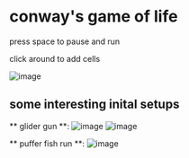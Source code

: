 # conway's game of life
press space to pause and run

click around to add cells

![image](https://github.com/ekitsuna/conway-game-of-life/assets/129570105/d88ae5d9-7207-475b-bb93-e9e68170b6b8)


## some interesting inital setups

** glider gun **:
![image](https://github.com/ekitsuna/conway-game-of-life/assets/129570105/4202f566-5126-473d-b712-142212878ee2)
![image](https://github.com/ekitsuna/conway-game-of-life/assets/129570105/eeba37bf-ed36-4c7c-bf64-1740edb2e578)

** puffer fish run **:
![image](https://github.com/ekitsuna/conway-game-of-life/assets/129570105/049f7203-5402-4266-8b58-5c745c94e896)
